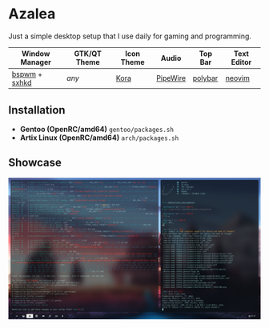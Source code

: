 # Azalea

Just a simple desktop setup that I use daily for gaming and programming.

| Window Manager                                                                                | GTK/QT Theme | Icon Theme                             | Audio                                            | Top Bar                                       | Text Editor                                |
|-----------------------------------------------------------------------------------------------|--------------|----------------------------------------|--------------------------------------------------|-----------------------------------------------|--------------------------------------------|
| [bspwm](https://github.com/baskerville/bspwm) + [sxhkd](https://github.com/baskerville/sxhkd) | *any*        | [Kora](https://github.com/bikass/kora) | [PipeWire](https://github.com/PipeWire/pipewire) | [polybar](https://github.com/polybar/polybar) | [neovim](https://github.com/neovim/neovim) |

## Installation

* **Gentoo (OpenRC/amd64)** `gentoo/packages.sh`
* **Artix Linux (OpenRC/amd64)** `arch/packages.sh`

## Showcase

<img src="./showcase/current.png" /> 
